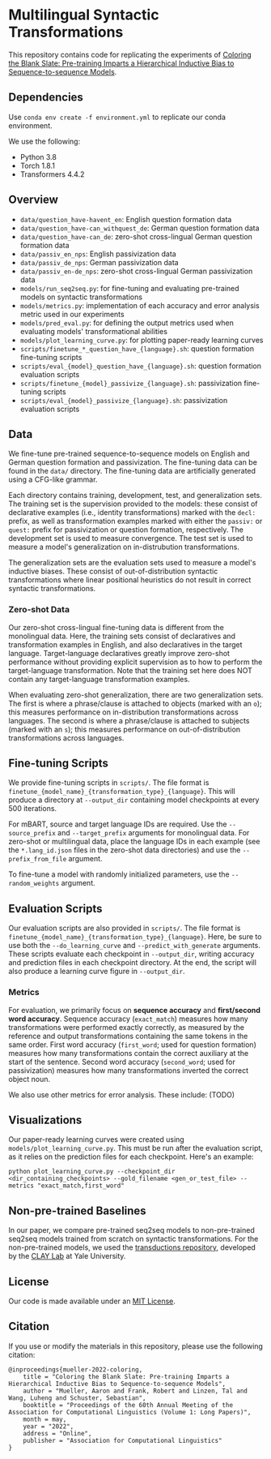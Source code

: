 # Multilingual Syntactic Transformations
This repository contains code for replicating the experiments of [Coloring the Blank Slate: Pre-training Imparts a Hierarchical Inductive Bias to Sequence-to-sequence Models](https://openreview.net/pdf?id=ztZ70wprmjY).

## Dependencies
Use `conda env create -f environment.yml` to replicate our conda environment.

We use the following:
- Python 3.8
- Torch 1.8.1
- Transformers 4.4.2

## Overview
* `data/question_have-havent_en`: English question formation data
* `data/question_have-can_withquest_de`: German question formation data
* `data/question_have-can_de`: zero-shot cross-lingual German question formation data
* `data/passiv_en_nps`: English passivization data
* `data/passiv_de_nps`: German passivization data
* `data/passiv_en-de_nps`: zero-shot cross-lingual German passivization data
* `models/run_seq2seq.py`: for fine-tuning and evaluating pre-trained models on syntactic transformations
* `models/metrics.py`: implementation of each accuracy and error analysis metric used in our experiments
* `models/pred_eval.py`: for defining the output metrics used when evaluating models' transformational abilities
* `models/plot_learning_curve.py`: for plotting paper-ready learning curves
* `scripts/finetune_*_question_have_{language}.sh`: question formation fine-tuning scripts
* `scripts/eval_{model}_question_have_{language}.sh`: question formation evaluation scripts
* `scripts/finetune_{model}_passivize_{language}.sh`: passivization fine-tuning scripts
* `scripts/eval_{model}_passivize_{language}.sh`: passivization evaluation scripts


## Data
We fine-tune pre-trained sequence-to-sequence models on English and German question formation and passivization. The fine-tuning data can be found in the `data/` directory. The fine-tuning data are artificially generated using a CFG-like grammar.

Each directory contains training, development, test, and generalization sets. The training set is the supervision provided to the models: these consist of declarative examples (i.e., identity transformations) marked with the `decl:` prefix, as well as transformation examples marked with either the `passiv:` or `quest:` prefix for passivization or question formation, respectively. The development set is used to measure convergence. The test set is used to measure a model's generalization on in-distrubution transformations.

The generalization sets are the evaluation sets used to measure a model's inductive biases. These consist of out-of-distribution syntactic transformations where linear positional heuristics do not result in correct syntactic transformations.

### Zero-shot Data
Our zero-shot cross-lingual fine-tuning data is different from the monolingual data. Here, the training sets consist of declaratives and transformation examples in English, and also declaratives in the target language. Target-language declaratives greatly improve zero-shot performance without providing explicit supervision as to how to perform the target-language transformation. Note that the training set here does NOT contain any target-language transformation examples.

When evaluating zero-shot generalization, there are two generalization sets. The first is where a phrase/clause is attached to objects (marked with an `o`); this measures performance on in-distribution transformations across languages. The second is where a phrase/clause is attached to subjects (marked with an `s`); this measures performance on out-of-distribution transformations across languages.

## Fine-tuning Scripts
We provide fine-tuning scripts in `scripts/`. The file format is `finetune_{model_name}_{transformation_type}_{language}`. This will produce a directory at `--output_dir` containing model checkpoints at every 500 iterations.

For mBART, source and target language IDs are required. Use the `--source_prefix` and `--target_prefix` arguments for monolingual data. For zero-shot or multilingual data, place the language IDs in each example (see the `*.lang_id.json` files in the zero-shot data directories) and use the `--prefix_from_file` argument.

To fine-tune a model with randomly initialized parameters, use the `--random_weights` argument.

## Evaluation Scripts
Our evaluation scripts are also provided in `scripts/`. The file format is `finetune_{model_name}_{transformation_type}_{language}`. Here, be sure to use both the `--do_learning_curve` and `--predict_with_generate` arguments. These scripts evaluate each checkpoint in `--output_dir`, writing accuracy and prediction files in each checkpoint directory. At the end, the script will also produce a learning curve figure in `--output_dir`.

### Metrics
For evaluation, we primarily focus on **sequence accuracy** and **first/second word accuracy**. Sequence accuracy (`exact_match`) measures how many transformations were performed exactly correctly, as measured by the reference and output transformations containing the same tokens in the same order. First word accuracy (`first_word`; used for question formation) measures how many transformations contain the correct auxiliary at the start of the sentence. Second word accuracy (`second_word`; used for passivization) measures how many transformations inverted the correct object noun.

We also use other metrics for error analysis. These include: (TODO)

## Visualizations
Our paper-ready learning curves were created using `models/plot_learning_curve.py`. This must be run after the evaluation script, as it relies on the prediction files for each checkpoint. Here's an example:

```
python plot_learning_curve.py --checkpoint_dir <dir_containing_checkpoints> --gold_filename <gen_or_test_file> --metrics "exact_match,first_word"
```

## Non-pre-trained Baselines
In our paper, we compare pre-trained seq2seq models to non-pre-trained seq2seq models trained from scratch on syntactic transformations. For the non-pre-trained models, we used the [transductions repository](https://github.com/clay-lab/transductions), developed by the [CLAY Lab](http://clay.yale.edu) at Yale University.

## License
Our code is made available under an [MIT License](https://github.com/sebschu/multilingual-transformations/blob/main/LICENSE).

## Citation
If you use or modify the materials in this repository, please use the following citation:

```
@inproceedings{mueller-2022-coloring,
    title = "Coloring the Blank Slate: Pre-training Imparts a Hierarchical Inductive Bias to Sequence-to-sequence Models",
    author = "Mueller, Aaron and Frank, Robert and Linzen, Tal and Wang, Luheng and Schuster, Sebastian",
    booktitle = "Proceedings of the 60th Annual Meeting of the Association for Computational Linguistics (Volume 1: Long Papers)",
    month = may,
    year = "2022",
    address = "Online",
    publisher = "Association for Computational Linguistics"
}
```
